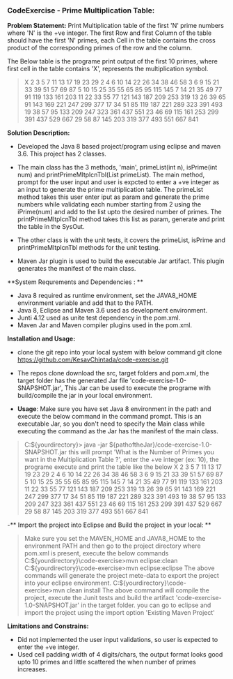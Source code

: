 ### CodeExercise - Prime Multiplication Table:

**Problem Statement:**
Print Multiplication table of the first 'N' prime numbers where 'N' is the +ve integer. The first Row and first Column of the table should have the first 'N' primes, each Cell in the table contains the cross product of the corresponding primes of the row and the column. 

The Below table is the programe print output of the first 10 primes, where first cell in the table contains 'X', represents the multiplication symbol.
>   X   2   3   5   7  11  13  17  19  23  29
   2   4   6  10  14  22  26  34  38  46  58
   3   6   9  15  21  33  39  51  57  69  87
   5  10  15  25  35  55  65  85  95 115 145
   7  14  21  35  49  77  91 119 133 161 203
  11  22  33  55  77 121 143 187 209 253 319
  13  26  39  65  91 143 169 221 247 299 377
  17  34  51  85 119 187 221 289 323 391 493
  19  38  57  95 133 209 247 323 361 437 551
  23  46  69 115 161 253 299 391 437 529 667
  29  58  87 145 203 319 377 493 551 667 841

 **Solution Description:**
 - Developed the Java 8 based project/program using eclipse and maven 3.6. This project has 2 classes. 
 - The main class has the 3 methods, 'main', primeList(int n), isPrime(int num) and printPrimeMltplcnTbl(List<Integer> primeList).
 The main method, prompt for the user input and user is expcted to enter a +ve integer as an input to generate the prime multiplication table.
 The primeList method takes this user enter iput as param and generate the prime numbers while validating each number starting from 2 using the iPrime(num) and add to the list upto the desired number of primes.
 The printPrimeMltplcnTbl method takes this list as param, generate and print the table in the SysOut.

 - The other class is with the unit tests, it covers the primeList, isPrime and printPrimeMltplcnTbl methods for the unit testing.

- Maven Jar plugin is used to build the executable Jar artifact. This plugin generates the manifest of the main class.
 
 **System Requrements and Dependencies : **
- Java 8 required as runtime environment, set the JAVA8_HOME environment variable and add that to the PATH.
- Java 8, Eclipse and Maven 3.6 used as development environment. 
- Junti 4.12 used as unite test dependency in the pom.xml.
- Maven Jar and Maven compiler plugins used in the pom.xml.

**Installation and Usage:**
- clone the git repo into your local system with below command 
 git clone https://github.com/KesavChintada/code-exercise.git 
- The repos clone download the src, target folders and pom.xml, the target folder has the generated Jar file 'code-exercise-1.0-SNAPSHOT.jar', This Jar can be used to execute the programe with build/compile the jar in your local environment.

 - **Usage**: Make sure you have set Java 8 environment in the path and execute the below command in the command prompt. This is an executable Jar, so you don't need to specify the Main class while executing the command as the Jar has the manifest of the main class.
 > C:\${yourdirectory}> java -jar ${pathoftheJar}/code-exercise-1.0-SNAPSHOT.jar
  this will prompt 'What is the Number of Primes you want in the Multiplication Table ?',  enter the +ve integer (ex: 10), the programe execute and print the table like the below 
     X   2   3   5   7  11  13  17  19  23  29
   2   4   6  10  14  22  26  34  38  46  58
   3   6   9  15  21  33  39  51  57  69  87
   5  10  15  25  35  55  65  85  95 115 145
   7  14  21  35  49  77  91 119 133 161 203
  11  22  33  55  77 121 143 187 209 253 319
  13  26  39  65  91 143 169 221 247 299 377
  17  34  51  85 119 187 221 289 323 391 493
  19  38  57  95 133 209 247 323 361 437 551
  23  46  69 115 161 253 299 391 437 529 667
  29  58  87 145 203 319 377 493 551 667 841

-** Import the project into Eclipse and Build the project in your local: **
>Make sure you set the MAVEN_HOME and JAVA8_HOME to the environment PATH and then go to the project directory where pom.xml is present, execute the below commands 
C:\${yourdirectory}\code-exercise>mvn eclipse:clean
C:\${yourdirectory}\code-exercise>mvn eclipse:eclipse
The above commands will generate the project mete-data to export the project into your eclipse environment.
C:\${yourdirectory}\code-exercise>mvn clean install 
The above command will compile the project, execute the Junit tests and build the artifact 'code-exercise-1.0-SNAPSHOT.jar' in the target folder.
you can go to eclipse and import the project using the import option 'Existing Maven Project'

**Limitations and Constrains:**
- Did not implemented the user input validations, so user is expected to enter the +ve integer.
- Used cell padding width of 4 digits/chars, the output format looks good upto 10 primes and little scattered the when number of primes increases.

